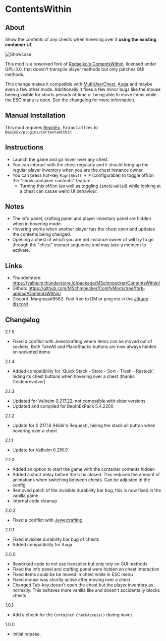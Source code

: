 # ContentsWithin


## About

Show the contents of any chests when hovering over it **using the existing container UI**.

![Showcase](https://raw.githubusercontent.com/MSchmoecker/ComfyMods/fa1ed01535dc93e83a9319a5d29a8641057017f5/ContentsWithin/ContentWithinPreview.png)

This mod is a reworked fork of [Redseiko's ContentsWithin](https://valheim.thunderstore.io/package/ComfyMods/ContentsWithin/), licensed under GPL-3.0, that doesn't transpile player methods but only patches GUI methods.

This change makes it compatible with [MultiUserChest](https://valheim.thunderstore.io/package/MSchmoecker/MultiUserChest/), [Auga](https://valheim.thunderstore.io/package/RandyKnapp/Auga/) and maybe even a few other mods.
Additionally it fixes a few minor bugs like the mouse beeing visible for shorts periods of time or being able to move items while the ESC manu is open.
See the changelog for more information.


## Manual Installation
This mod requires [BepInEx](https://valheim.thunderstore.io/package/denikson/BepInExPack_Valheim/).
Extract all files to `BepInEx/plugins/ContentsWithin`


## Instructions

  * Launch the game and go hover over any chest.
  * You can interact with the chest regularly and it should bring up the regular player inventory when you are the chest instance owner.
  * You can press hot-key `RightShift + P` (configurable) to toggle off/on the "show container contents" feature.
    * Turning this off/on (as well as toggling `isModEnabled`) while looking at a chest can cause weird UI behaviour.


## Notes

  * The info panel, crafting panel and player inventory panel are hidden when in hovering mode.
  * Hovering works when another player has the chest open and updates the contents being changed.
  * Opening a chest of which you are not instance owner of will try to go through the "chest" interact sequence and may
    take a moment to activate.


## Links
- Thunderstore: https://valheim.thunderstore.io/package/MSchmoecker/ContentsWithin/
- Github: https://github.com/MSchmoecker/ComfyMods/tree/fork-upload/ContentsWithin/
- Discord: Margmas#9562. Feel free to DM or ping me in the [Jötunn discord](https://discord.gg/DdUt6g7gyA)


## Changelog

2.1.5
 * Fixed a conflict with Jewelcrafting where items can be moved out of sockets. Both TakeAll and PlaceStacks buttons are now always hidden on socketed items

2.1.4
 * Added compatibility for 'Quick Stack - Store - Sort - Trash - Restock', hiding its chest buttons when hovering over a chest (thanks Goldenrevolver)

2.1.3
 * Updated for Valheim 0.217.22, not compatible with older versions
 * Updated and compiled for BepInExPack 5.4.2200

2.1.2
 * Update for 0.217.14 (Hildir's Request), hiding the stack all button when hovering over a chest

2.1.1
 * Update for Valheim 0.216.9

2.1.0
 * Added an option to start the game with the container contents hidden
 * Added a short delay before the UI is closed. This reduces the amount of animations when switching between chests. Can be adjusted in the config
 * Removed patch of the invisible durability bar bug, this is now fixed in the vanilla game
 * Internal code cleanup

2.0.2
 * Fixed a conflict with [Jewelcrafting](https://valheim.thunderstore.io/package/Smoothbrain/Jewelcrafting/)

2.0.1
 * Fixed invisible durability bar bug of chests
 * Added compatibility for Auga

2.0.0
  * Reworked code to not use transpiler but only rely on GUI methods
  * Fixed the info panel and crafting panel were hidden on chest interaction
  * Fixed items could be be moved in chest while in ESC menu
  * Fixed mouse was shortly active after moving over a chest
  * Changed Tab-key doesn't open the chest but the player inventory as normally. This behaves more vanilla like and doesn't accidentally blocks chests

1.0.1
  * Add a check for the `Container.CheckAccess()` during hover.

1.0.0
  * Initial release.
